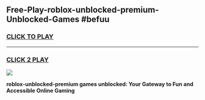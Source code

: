 
## Free-Play-roblox-unblocked-premium-Unblocked-Games #befuu
<h3>
<a href="https://news.freeplayer.one?title=roblox-unblocked-premium&ref=8M">CLICK TO PLAY</a></h3>
<hr>

<h3>
<a href="https://news.freeplayer.one?title=roblox-unblocked-premium&ref=8M">CLICK 2 PLAY</a>
  
</h3>

<a href="https://news.freeplayer.one?title=roblox-unblocked-premium&ref=8M"><img src="https://clearcache.store/games.png"></a>


**roblox-unblocked-premium games unblocked: Your Gateway to Fun and Accessible Online Gaming**
